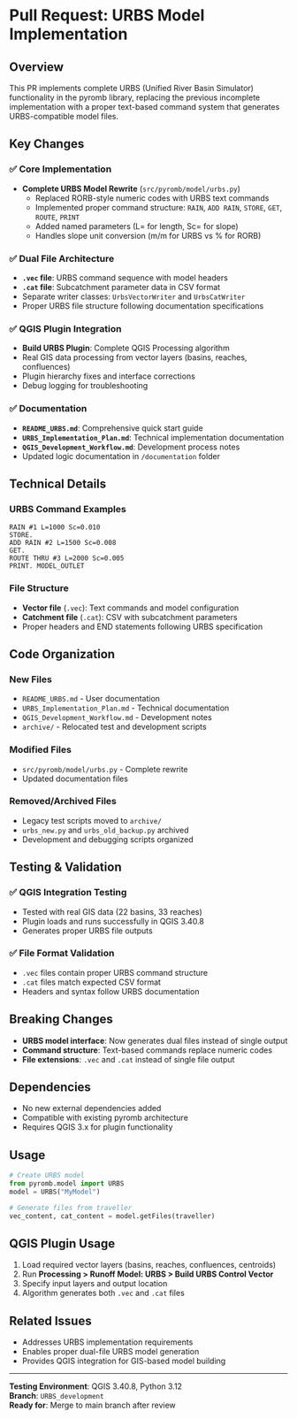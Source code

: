 # Pull Request: URBS Model Implementation

## Overview

This PR implements complete URBS (Unified River Basin Simulator) functionality in the pyromb library, replacing the previous incomplete implementation with a proper text-based command system that generates URBS-compatible model files.

## Key Changes

### ✅ Core Implementation
- **Complete URBS Model Rewrite** (`src/pyromb/model/urbs.py`)
  - Replaced RORB-style numeric codes with URBS text commands
  - Implemented proper command structure: `RAIN`, `ADD RAIN`, `STORE`, `GET`, `ROUTE`, `PRINT`
  - Added named parameters (L= for length, Sc= for slope)
  - Handles slope unit conversion (m/m for URBS vs % for RORB)

### ✅ Dual File Architecture
- **`.vec` file**: URBS command sequence with model headers
- **`.cat` file**: Subcatchment parameter data in CSV format
- Separate writer classes: `UrbsVectorWriter` and `UrbsCatWriter`
- Proper URBS file structure following documentation specifications

### ✅ QGIS Plugin Integration
- **Build URBS Plugin**: Complete QGIS Processing algorithm
- Real GIS data processing from vector layers (basins, reaches, confluences)
- Plugin hierarchy fixes and interface corrections
- Debug logging for troubleshooting

### ✅ Documentation
- **`README_URBS.md`**: Comprehensive quick start guide
- **`URBS_Implementation_Plan.md`**: Technical implementation documentation  
- **`QGIS_Development_Workflow.md`**: Development process notes
- Updated logic documentation in `/documentation` folder

## Technical Details

### URBS Command Examples
```
RAIN #1 L=1000 Sc=0.010
STORE.
ADD RAIN #2 L=1500 Sc=0.008
GET.
ROUTE THRU #3 L=2000 Sc=0.005
PRINT. MODEL_OUTLET
```

### File Structure
- **Vector file** (`.vec`): Text commands and model configuration
- **Catchment file** (`.cat`): CSV with subcatchment parameters
- Proper headers and END statements following URBS specification

## Code Organization

### New Files
- `README_URBS.md` - User documentation
- `URBS_Implementation_Plan.md` - Technical documentation
- `QGIS_Development_Workflow.md` - Development notes
- `archive/` - Relocated test and development scripts

### Modified Files
- `src/pyromb/model/urbs.py` - Complete rewrite
- Updated documentation files

### Removed/Archived Files
- Legacy test scripts moved to `archive/`
- `urbs_new.py` and `urbs_old_backup.py` archived
- Development and debugging scripts organized

## Testing & Validation

### ✅ QGIS Integration Testing
- Tested with real GIS data (22 basins, 33 reaches)
- Plugin loads and runs successfully in QGIS 3.40.8
- Generates proper URBS file outputs

### ✅ File Format Validation
- `.vec` files contain proper URBS command structure
- `.cat` files match expected CSV format
- Headers and syntax follow URBS documentation

## Breaking Changes

- **URBS model interface**: Now generates dual files instead of single output
- **Command structure**: Text-based commands replace numeric codes
- **File extensions**: `.vec` and `.cat` instead of single file output

## Dependencies

- No new external dependencies added
- Compatible with existing pyromb architecture
- Requires QGIS 3.x for plugin functionality

## Usage

```python
# Create URBS model
from pyromb.model import URBS
model = URBS("MyModel")

# Generate files from traveller
vec_content, cat_content = model.getFiles(traveller)
```

## QGIS Plugin Usage

1. Load required vector layers (basins, reaches, confluences, centroids)
2. Run **Processing > Runoff Model: URBS > Build URBS Control Vector**
3. Specify input layers and output location
4. Algorithm generates both `.vec` and `.cat` files

## Related Issues

- Addresses URBS implementation requirements
- Enables proper dual-file URBS model generation
- Provides QGIS integration for GIS-based model building

---

**Testing Environment**: QGIS 3.40.8, Python 3.12  
**Branch**: `URBS_development`  
**Ready for**: Merge to main branch after review

